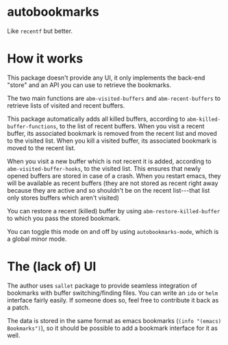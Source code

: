 # autobookmarks

Like `recentf` but better.

# How it works

This package doesn't provide any UI, it only implements the back-end
"store" and an API you can use to retrieve the bookmarks.

The two main functions are `abm-visited-buffers` and
`abm-recent-buffers` to retrieve lists of visited and recent buffers.

This package automatically adds all killed buffers, according to
`abm-killed-buffer-functions`, to the list of recent buffers.  When
you visit a recent buffer, its associated bookmark is removed from the
recent list and moved to the visited list.  When you kill a visited
buffer, its associated bookmark is moved to the recent list.

When you visit a new buffer which is not recent it is added, according
to `abm-visited-buffer-hooks`, to the visited list.  This ensures that
newly opened buffers are stored in case of a crash.  When you restart
emacs, they will be available as recent buffers (they are not stored
as recent right away because they are active and so shouldn't be on
the recent list---that list only stores buffers which aren't visited)

You can restore a recent (killed) buffer by using
`abm-restore-killed-buffer` to which you pass the stored bookmark.

You can toggle this mode on and off by using `autobookmarks-mode`,
which is a global minor mode.

# The (lack of) UI

The author uses `sallet` package to provide seamless integration of
bookmarks with buffer switching/finding files.  You can write an `ido`
or `helm` interface fairly easily.  If someone does so, feel free to
contribute it back as a patch.

The data is stored in the same format as emacs bookmarks (`(info
"(emacs) Bookmarks")`), so it should be possible to add a bookmark
interface for it as well.
